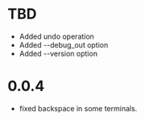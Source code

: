 # TBD

* Added undo operation
* Added --debug_out option
* Added --version option

# 0.0.4

* fixed backspace in some terminals.
